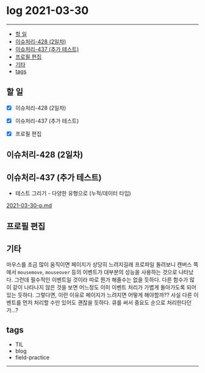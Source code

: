 # log 2021-03-30

--------------------------

- [할 일](#할-일)
- [이슈처리-428 (2일차)](#이슈처리-428-2일차)
- [이슈처리-437 (추가 테스트)](#이슈처리-437-추가-테스트)
- [프로필 편집](#프로필-편집)
- [기타](#기타)
- [tags](#tags)

## 할 일

- [x] 이슈처리-428 (2일차)
- [x] 이슈처리-437 (추가 테스트)
- [x] 프로필 편집



## 이슈처리-428 (2일차)
## 이슈처리-437 (추가 테스트)

- 테스트 그리기 - 다양한 유형으로 (누적/데이터 타입)

[2021-03-30-p.md](./2021-03-30-p.md)


## 프로필 편집


## 기타

마우스를 조금 많이 움직이면 페이지가 상당히 느려지길래 프로파일 돌려보니 캔버스 쪽에서 `mousemove`, `mouseover` 등의 이벤트가 대부분의 성능을 사용하는 것으로 나타났다. 그런데 필수적인 이벤트일 것이라 따로 뭔가 해줄수는 없을 듯하다. 다른 함수가 많이 같이 나타나지 않은 것을 보면 어느정도 이미 이벤트 처리가 가볍게 돌아가도록 되어있는 듯하다.
그렇다면, 이런 이유로 페이지가 느려지면 어떻게 해야할까?? 사실 다른 이벤트를 먼저 처리할 수만 있어도 괜찮을 듯하다. 큐를 써서 중요도 순으로 처리한다던가...?


## tags
- TIL
- blog
- field-practice

--------------------------

